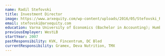 ```yaml
---
name: Radil Stefovski
title: Investment Director
image: https://www.arxequity.com/wp-content/uploads/2016/05/Stefovski_Radil_mod-1-e1464295124371.jpg
email: stefovski@arxequity.com
education: Varna University of Economics (Bachelor in Accounting); Humboldt University and University of Potsdam (Master of Finance)
previousEmployer: WestLB
startYear: 2007
pastResponsibility: KVK, Fincentrum, DC Bled
currentResponsibility: Gramex, Deva Nutrition, TMX
---
```

